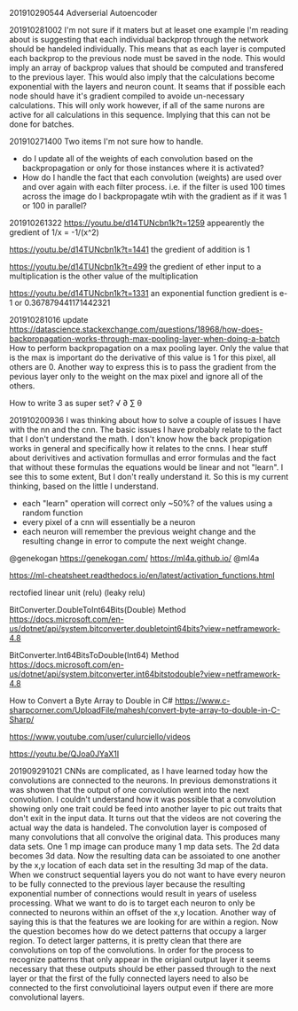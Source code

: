﻿
201910290544
Adverserial
Autoencoder
 
201910281002
I'm not sure if it maters but at leaset one example I'm reading about is suggesting that each individual backprop
through the network should be handeled individually. This means that as each layer is computed each backprop to the 
previous node must be saved in the node. This would imply an array of backprop values that should be computed and 
transfered to the previous layer. This would also imply that the calculations become exponential with the layers 
and neuron count. It seams that if possible each node should have it's gradient compiled to avoide un-necessary 
calculations. This will only work however, if all of the same nurons are active for all calculations in this 
sequence. Implying that this can not be done for batches.

201910271400
Two items I'm not sure how to handle.
 - do I update all of the weights of each convolution based on the backpropagation or only for those instances
 where it is activated?
 - How do I handle the fact that each convolution (weights) are used over and over again with each filter 
 process. i.e. if the filter is used 100 times across the image do I backpropagate wtih with the gradient as if 
 it was 1 or 100 in parallel?

 201910261322
https://youtu.be/d14TUNcbn1k?t=1259
appearently the gredient of 1/x = -1/(x^2)

https://youtu.be/d14TUNcbn1k?t=1441
the gredient of addition is 1

https://youtu.be/d14TUNcbn1k?t=499
the gredient of ether input to a multiplication is the other value of the multiplication

https://youtu.be/d14TUNcbn1k?t=1331
an exponential function gredient is e-1 or 0.367879441171442321

201910281016 update
https://datascience.stackexchange.com/questions/18968/how-does-backpropagation-works-through-max-pooling-layer-when-doing-a-batch
How to perform backpropagation on a max pooling layer.
Only the value that is the max is important do the derivative of this value is 1 for this
pixel, all others are 0. Another way to express this is to pass the gradient from the pevious
layer only to the weight on the max pixel and ignore all of the others.

How to write 3 as super set?
√
∂
∑
θ



201910200936
I was thinking about how to solve a couple of issues I have with the nn and the cnn. The basic issues I have
probably relate to the fact that I don't understand the math. I don't know how the back propigation works in 
general and specifically how it relates to the cnns. I hear stuff about derivitives and activation formullas 
and error formulas and the fact that without these formulas the equations would be linear and not "learn". I 
see this to some extent, But I don't really understand it. So this is my current thinking, based on the little 
I understand. 
 - each "learn" operation will correct only ~50%? of the values using a random function
 - every pixel of a cnn will essentially be a neuron
 - each neuron will remember the previous weight change and the resulting change in error to compute the next 
 weight change.


@genekogan
https://genekogan.com/
https://ml4a.github.io/
@ml4a


https://ml-cheatsheet.readthedocs.io/en/latest/activation_functions.html

rectofied linear unit (relu) (leaky relu)

BitConverter.DoubleToInt64Bits(Double) Method
https://docs.microsoft.com/en-us/dotnet/api/system.bitconverter.doubletoint64bits?view=netframework-4.8

BitConverter.Int64BitsToDouble(Int64) Method
https://docs.microsoft.com/en-us/dotnet/api/system.bitconverter.int64bitstodouble?view=netframework-4.8

How to Convert a Byte Array to Double in C#
https://www.c-sharpcorner.com/UploadFile/mahesh/convert-byte-array-to-double-in-C-Sharp/

https://www.youtube.com/user/culurciello/videos

https://youtu.be/QJoa0JYaX1I


201909291021
CNNs are complicated, as I have learned today how the convolutions are connected to the neurons. In previous 
demonstrations it was showen that the output of one convolution went into the next convolution. I couldn't 
understand how it was possible that a convolution showing only one trait could be feed into another layer to pic
out traits that don't exit in the input data. It turns out that the videos are not covering the actual way the data
is handeled. The convolution layer is composed of many convolutions that all convolve the original data. This 
produces many data sets. One 1 mp image can produce many 1 mp data sets. The 2d data becomes 3d data. Now the 
resulting data can be assoiated to one another by the x,y location of each data set in the resulting 3d map of 
the data. When we construct sequential layers you do not want to have every neuron to be fully connected to the 
previous layer because the resulting exponential number of connections would result in years of useless processing. 
What we want to do is to target each neuron to only be connected to neurons within an offset of the x,y location. 
Another way of saying this is that the features we are looking for are within a region. Now the question becomes 
how do we detect patterns that occupy a larger region. To detect larger patterns, it is pretty clean that there are 
convolutions on top of the convolutions. In order for the process to recognize patterns that only appear in the 
origianl output layer it seems necessary that these outputs should be ether passed through to the next layer or 
that the first of the fully connected layers need to also be connected to the first convolutioinal layers output even 
if there are more convolutional layers. 

